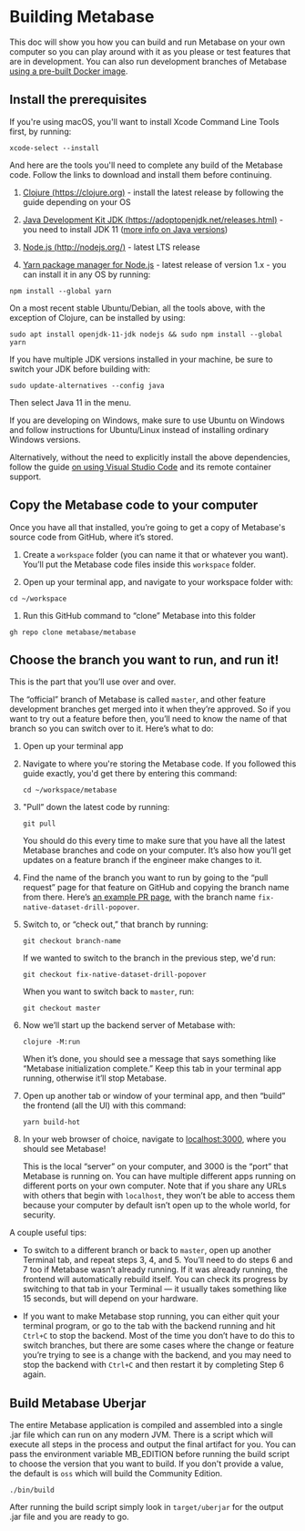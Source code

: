 # Building Metabase

This doc will show you how you can build and run Metabase on your own computer so you can play around with it as you please or test features that are in development. You can also run development branches of Metabase [using a pre-built Docker image](dev-branch-docker.md).

## Install the prerequisites

If you're using macOS, you'll want to install Xcode Command Line Tools first, by running: 

```
xcode-select --install
```

And here are the tools you'll need to complete any build of the Metabase code. Follow the links to download and install them before continuing.

1. [Clojure (https://clojure.org)](https://clojure.org/guides/getting_started) - install the latest release by following the guide depending on your OS

2. [Java Development Kit JDK (https://adoptopenjdk.net/releases.html)](https://adoptopenjdk.net/releases.html) - you need to install JDK 11 ([more info on Java versions](../operations-guide/java-versions.md))

3. [Node.js (http://nodejs.org/)](http://nodejs.org/) - latest LTS release

4. [Yarn package manager for Node.js](https://yarnpkg.com/) - latest release of version 1.x - you can install it in any OS by running:
 
```
npm install --global yarn
```

On a most recent stable Ubuntu/Debian, all the tools above, with the exception of Clojure, can be installed by using:

```
sudo apt install openjdk-11-jdk nodejs && sudo npm install --global yarn
```

If you have multiple JDK versions installed in your machine, be sure to switch your JDK before building with: 

```
sudo update-alternatives --config java
``` 

Then select Java 11 in the menu.

If you are developing on Windows, make sure to use Ubuntu on Windows and follow instructions for Ubuntu/Linux instead of installing ordinary Windows versions.

Alternatively, without the need to explicitly install the above dependencies, follow the guide [on using Visual Studio Code](deven.md#developing-with-visual-studio-code.md) and its remote container support.

## Copy the Metabase code to your computer

Once you have all that installed, you’re going to get a copy of Metabase's source code from GitHub, where it’s stored.

1. Create a `workspace` folder (you can name it that or whatever you want). You’ll put the Metabase code files inside this `workspace` folder.

2. Open up your terminal app, and navigate to your workspace folder with: 

```
cd ~/workspace
```

1. Run this GitHub command to “clone” Metabase into this folder

```
gh repo clone metabase/metabase
```

## Choose the branch you want to run, and run it!

This is the part that you’ll use over and over. 

The “official” branch of Metabase is called `master`, and other feature development branches get merged into it when they’re approved. So if you want to try out a feature before then, you’ll need to know the name of that branch so you can switch over to it. Here’s what to do:

1. Open up your terminal app

2. Navigate to where you're storing the Metabase code. If you followed this guide exactly, you'd get there by entering this command: 
   
   ```
   cd ~/workspace/metabase
   ```

3. "Pull” down the latest code by running: 

   ```
   git pull
   ```

   You should do this every time to make sure that you have all the latest Metabase branches and code on your computer. It’s also how you’ll get updates on a feature branch if the engineer make changes to it.

4. Find the name of the branch you want to run by going to the “pull request” page for that feature on GitHub and copying the branch name from there. Here’s [an example PR page](https://github.com/metabase/metabase/pull/19138), with the branch name
`fix-native-dataset-drill-popover`.

5. Switch to, or “check out,” that branch by running:

   ```
   git checkout branch-name
   ```
    
   If we wanted to switch to the branch in the previous step, we'd run:

   ```
   git checkout fix-native-dataset-drill-popover
   ```
    
   When you want to switch back to `master`, run: 
    
   ```
   git checkout master
   ```

6. Now we’ll start up the backend server of Metabase with:

   ```
   clojure -M:run
   ```
   
   When it’s done, you should see a message that says something like “Metabase initialization complete.” Keep this tab in your terminal app running, otherwise it’ll stop Metabase.

7. Open up another tab or window of your terminal app, and then “build” the frontend (all the UI) with this command: 
   
   ```
   yarn build-hot
   ```

8. In your web browser of choice, navigate to [localhost:3000](http://localhost:3000), where you should see Metabase!
     
    This is the local “server” on your computer, and 3000 is the “port” that Metabase is running on. You can have multiple different apps running on different ports on your own computer. Note that if you share any URLs with others that begin with `localhost`, they won’t be able to access them because your computer by default isn’t open up to the whole world, for security.    

A couple useful tips:

- To switch to a different branch or back to `master`, open up another Terminal tab, and repeat steps 3, 4, and 5. You’ll need to do steps 6 and 7 too if Metabase wasn’t already running. If it was already running, the frontend will automatically rebuild itself. You can check its progress by switching to that tab in your Terminal — it usually takes something like 15 seconds, but will depend on your hardware.

- If you want to make Metabase stop running, you can either quit your terminal program, or go to the tab with the backend running and hit `Ctrl+C` to stop the backend. Most of the time you don’t have to do this to switch branches, but there are some cases where the change or feature you’re trying to see is a change with the backend, and you may need to stop the backend with `Ctrl+C` and then restart it by completing Step 6 again.

## Build Metabase Uberjar

The entire Metabase application is compiled and assembled into a single .jar file which can run on any modern JVM. There is a script which will execute all steps in the process and output the final artifact for you. You can pass the environment variable MB_EDITION before running the build script to choose the version that you want to build. If you don't provide a value, the default is `oss` which will build the Community Edition.

    ./bin/build

After running the build script simply look in `target/uberjar` for the output .jar file and you are ready to go.

